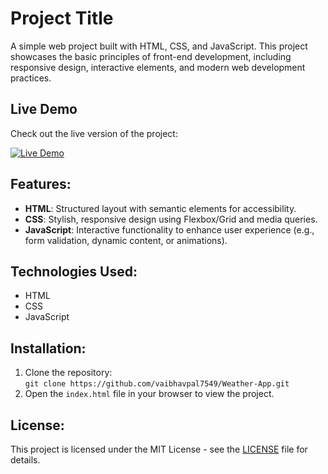 # Project Title

A simple web project built with HTML, CSS, and JavaScript. This project showcases the basic principles of front-end development, including responsive design, interactive elements, and modern web development practices.

## Live Demo

Check out the live version of the project:

[![Live Demo](https://img.shields.io/badge/Live%20Demo-Here-blue)](https://vaibhavpal7549.github.io/Weather-App/)


## Features:
- **HTML**: Structured layout with semantic elements for accessibility.
- **CSS**: Stylish, responsive design using Flexbox/Grid and media queries.
- **JavaScript**: Interactive functionality to enhance user experience (e.g., form validation, dynamic content, or animations).

## Technologies Used:
- HTML
- CSS
- JavaScript

## Installation:
1. Clone the repository:  
   `git clone https://github.com/vaibhavpal7549/Weather-App.git`
2. Open the `index.html` file in your browser to view the project.

## License:
This project is licensed under the MIT License - see the [LICENSE](LICENSE) file for details.
